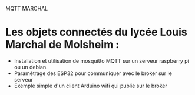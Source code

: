 MQTT MARCHAL

# Les objets connectés du lycée Louis Marchal de Molsheim :

* Installation et utilisation de mosquitto MQTT sur un serveur raspberry pi ou un debian.
* Paramétrage des ESP32 pour communiquer avec le broker sur le serveur
* Exemple simple d'un client Arduino wifi qui publie sur le broker
